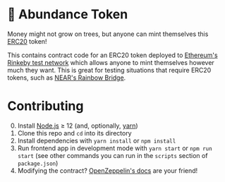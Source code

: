 🌳 Abundance Token
==================

Money might not grow on trees, but anyone can mint themselves this [ERC20](https://eips.ethereum.org/EIPS/eip-20) token!

This contains contract code for an ERC20 token deployed to [Ethereum's Rinkeby test network](https://support.airswap.io/en/articles/2831385-what-is-rinkeby) which allows anyone to mint themselves however much they want. This is great for testing situations that require ERC20 tokens, such as [NEAR's Rainbow Bridge](https://github.com/near-examples/erc20-to-nep21).


Contributing
============

0. Install [Node.js](https://nodejs.org/en/download/package-manager/) ≥ 12 (and, optionally, [yarn](https://yarnpkg.com/))
1. Clone this repo and `cd` into its directory
2. Install dependencies with `yarn install` or `npm install`
3. Run frontend app in development mode with `yarn start` or `npm run start` (see other commands you can run in the `scripts` section of `package.json`)
4. Modifying the contract? [OpenZeppelin's docs](https://docs.openzeppelin.com/contracts/3.x/) are your friend!
